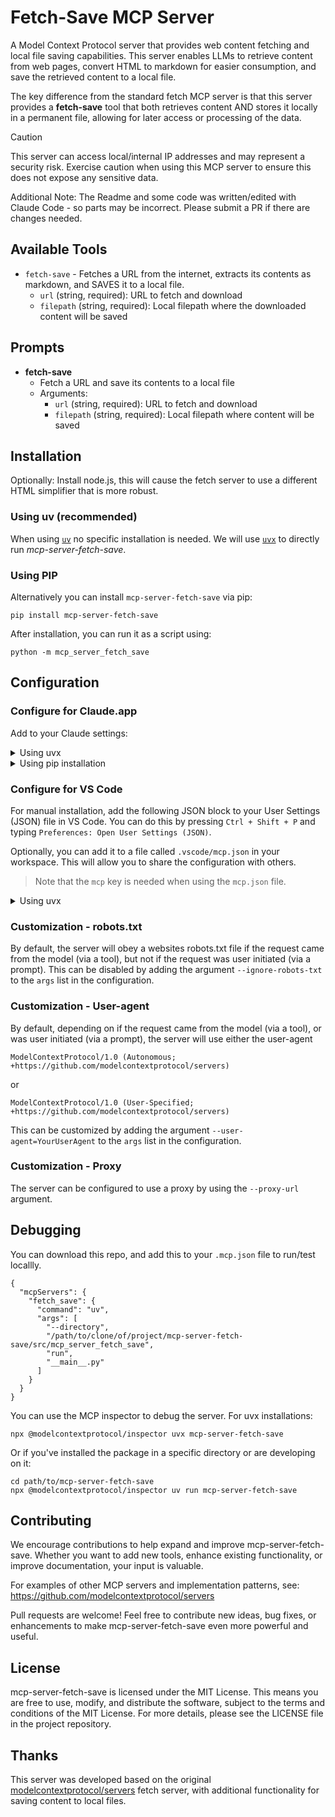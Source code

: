 # Fetch-Save MCP Server

A Model Context Protocol server that provides web content fetching and local file saving capabilities. This server enables LLMs to retrieve content from web pages, convert HTML to markdown for easier consumption, and save the retrieved content to a local file.

The key difference from the standard fetch MCP server is that this server provides a **fetch-save** tool that both retrieves content AND stores it locally in a permanent file, allowing for later access or processing of the data.

> [!CAUTION]
> This server can access local/internal IP addresses and may represent a security risk. Exercise caution when using this MCP server to ensure this does not expose any sensitive data.

Additional Note: The Readme and some code was written/edited with Claude Code - so parts may be incorrect. Please submit a PR if there are changes needed.

## Available Tools

- `fetch-save` - Fetches a URL from the internet, extracts its contents as markdown, and SAVES it to a local file.
    - `url` (string, required): URL to fetch and download
    - `filepath` (string, required): Local filepath where the downloaded content will be saved

## Prompts

- **fetch-save**
  - Fetch a URL and save its contents to a local file
  - Arguments:
    - `url` (string, required): URL to fetch and download
    - `filepath` (string, required): Local filepath where content will be saved

## Installation

Optionally: Install node.js, this will cause the fetch server to use a different HTML simplifier that is more robust.

### Using uv (recommended)

When using [`uv`](https://docs.astral.sh/uv/) no specific installation is needed. We will
use [`uvx`](https://docs.astral.sh/uv/guides/tools/) to directly run *mcp-server-fetch-save*.

### Using PIP

Alternatively you can install `mcp-server-fetch-save` via pip:

```
pip install mcp-server-fetch-save
```

After installation, you can run it as a script using:

```
python -m mcp_server_fetch_save
```

## Configuration

### Configure for Claude.app

Add to your Claude settings:

<details>
<summary>Using uvx</summary>

```json
"mcpServers": {
  "fetch-save": {
    "command": "uvx",
    "args": ["mcp-server-fetch-save"]
  }
}
```
</details>

<details>
<summary>Using pip installation</summary>

```json
"mcpServers": {
  "fetch-save": {
    "command": "python",
    "args": ["-m", "mcp_server_fetch_save"]
  }
}
```
</details>

### Configure for VS Code

For manual installation, add the following JSON block to your User Settings (JSON) file in VS Code. You can do this by pressing `Ctrl + Shift + P` and typing `Preferences: Open User Settings (JSON)`.

Optionally, you can add it to a file called `.vscode/mcp.json` in your workspace. This will allow you to share the configuration with others.

> Note that the `mcp` key is needed when using the `mcp.json` file.

<details>
<summary>Using uvx</summary>

```json
{
  "mcp": {
    "servers": {
      "fetch-save": {
        "command": "uvx",
        "args": ["mcp-server-fetch-save"]
      }
    }
  }
}
```
</details>

### Customization - robots.txt

By default, the server will obey a websites robots.txt file if the request came from the model (via a tool), but not if
the request was user initiated (via a prompt). This can be disabled by adding the argument `--ignore-robots-txt` to the
`args` list in the configuration.

### Customization - User-agent

By default, depending on if the request came from the model (via a tool), or was user initiated (via a prompt), the
server will use either the user-agent
```
ModelContextProtocol/1.0 (Autonomous; +https://github.com/modelcontextprotocol/servers)
```
or
```
ModelContextProtocol/1.0 (User-Specified; +https://github.com/modelcontextprotocol/servers)
```

This can be customized by adding the argument `--user-agent=YourUserAgent` to the `args` list in the configuration.

### Customization - Proxy

The server can be configured to use a proxy by using the `--proxy-url` argument.

## Debugging

You can download this repo, and add this to your `.mcp.json` file to run/test locallly.

```
{
  "mcpServers": {
    "fetch_save": {
      "command": "uv",
      "args": [
        "--directory",
        "/path/to/clone/of/project/mcp-server-fetch-save/src/mcp_server_fetch_save",
        "run",
        "__main__.py"
      ]
    }
  }
}

```

You can use the MCP inspector to debug the server. For uvx installations:

```
npx @modelcontextprotocol/inspector uvx mcp-server-fetch-save
```

Or if you've installed the package in a specific directory or are developing on it:

```
cd path/to/mcp-server-fetch-save
npx @modelcontextprotocol/inspector uv run mcp-server-fetch-save
```

## Contributing

We encourage contributions to help expand and improve mcp-server-fetch-save. Whether you want to add new tools, enhance existing functionality, or improve documentation, your input is valuable.

For examples of other MCP servers and implementation patterns, see:
https://github.com/modelcontextprotocol/servers

Pull requests are welcome! Feel free to contribute new ideas, bug fixes, or enhancements to make mcp-server-fetch-save even more powerful and useful.

## License

mcp-server-fetch-save is licensed under the MIT License. This means you are free to use, modify, and distribute the software, subject to the terms and conditions of the MIT License. For more details, please see the LICENSE file in the project repository.

## Thanks

This server was developed based on the original [modelcontextprotocol/servers](https://github.com/modelcontextprotocol/servers/tree/main/src/fetch) fetch server, with additional functionality for saving content to local files.
